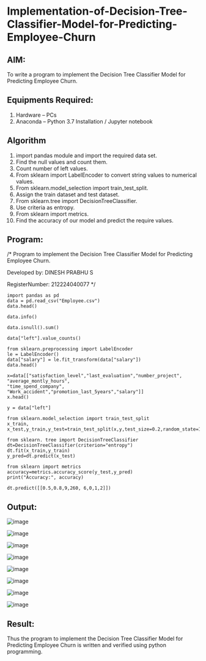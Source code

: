 # Implementation-of-Decision-Tree-Classifier-Model-for-Predicting-Employee-Churn

## AIM:
To write a program to implement the Decision Tree Classifier Model for Predicting Employee Churn.

## Equipments Required:
1. Hardware – PCs
2. Anaconda – Python 3.7 Installation / Jupyter notebook

## Algorithm
1. import pandas module and import the required data set.
2. Find the null values and count them.
3. Count number of left values.
4. From sklearn import LabelEncoder to convert string values to numerical values.
5. From sklearn.model_selection import train_test_split.
6. Assign the train dataset and test dataset.
7. From sklearn.tree import DecisionTreeClassifier.
8. Use criteria as entropy.
9. From sklearn import metrics.
10. Find the accuracy of our model and predict the require values.

## Program:
/*
Program to implement the Decision Tree Classifier Model for Predicting Employee Churn.

Developed by: DINESH PRABHU S

RegisterNumber: 212224040077
*/
```
import pandas as pd
data = pd.read_csv("Employee.csv")
data.head()

data.info()

data.isnull().sum()

data["left"].value_counts()

from sklearn.preprocessing import LabelEncoder
le = LabelEncoder()
data["salary"] = le.fit_transform(data["salary"])
data.head()

x=data[["satisfaction_level","last_evaluation","number_project", "average_montly_hours",
"time_spend_company", "Work_accident","promotion_last_5years","salary"]]
x.head()

y = data["left"]

from sklearn.model_selection import train_test_split
x_train, x_test,y_train,y_test=train_test_split(x,y,test_size=0.2,random_state=100)

from sklearn. tree import DecisionTreeClassifier
dt=DecisionTreeClassifier(criterion="entropy")
dt.fit(x_train,y_train)
y_pred=dt.predict(x_test)

from sklearn import metrics
accuracy=metrics.accuracy_score(y_test,y_pred)
print("Accuracy:", accuracy)

dt.predict([[0.5,0.8,9,260, 6,0,1,2]])
```

## Output:
![image](https://github.com/user-attachments/assets/eb9d9146-db10-432e-8020-6436667017e0)

![image](https://github.com/user-attachments/assets/b1e6ae35-25fd-4e96-b81d-9f52301adf1c)

![image](https://github.com/user-attachments/assets/5fffbff9-eaed-4026-9938-ae9f41d9640d)

![image](https://github.com/user-attachments/assets/62ede38b-4289-4854-8a95-4d8995082dad)

![image](https://github.com/user-attachments/assets/ccac0799-994d-43ec-9808-6551385af5b6)

![image](https://github.com/user-attachments/assets/b3cf4969-2e9e-4ecb-a284-e28844b42544)

![image](https://github.com/user-attachments/assets/44cf1c2b-5751-43bf-a592-834d4954b519)

![image](https://github.com/user-attachments/assets/02e05652-4d3c-40f8-8a18-8a2f1b82337f)


## Result:
Thus the program to implement the  Decision Tree Classifier Model for Predicting Employee Churn is written and verified using python programming.
